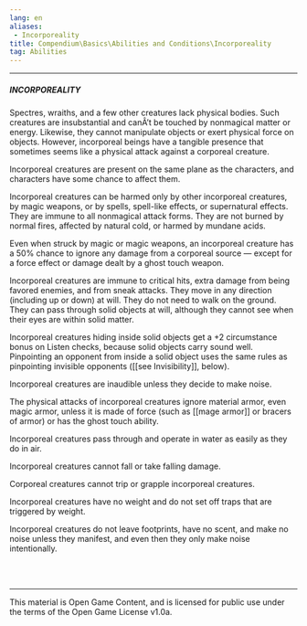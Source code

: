 ```yaml
---
lang: en
aliases:
 - Incorporeality
title: Compendium\Basics\Abilities and Conditions\Incorporeality
tag: Abilities
---
```


---
##### INCORPOREALITY

Spectres, wraiths, and a few other creatures lack physical bodies. Such creatures are insubstantial and canÂ’t be touched by nonmagical matter or energy. Likewise, they cannot manipulate objects or exert physical force on objects. However, incorporeal beings have a tangible presence that sometimes seems like a physical attack against a corporeal creature.

Incorporeal creatures are present on the same plane as the characters, and characters have some chance to affect them.

Incorporeal creatures can be harmed only by other incorporeal creatures, by magic weapons, or by spells, spell-like effects, or supernatural effects. They are immune to all nonmagical attack forms. They are not burned by normal fires, affected by natural cold, or harmed by mundane acids.

Even when struck by magic or magic weapons, an incorporeal creature has a 50% chance to ignore any damage from a corporeal source — except for a force effect or damage dealt by a ghost touch weapon.

Incorporeal creatures are immune to critical hits, extra damage from being favored enemies, and from sneak attacks. They move in any direction (including up or down) at will. They do not need to walk on the ground. They can pass through solid objects at will, although they cannot see when their eyes are within solid matter.

Incorporeal creatures hiding inside solid objects get a +2 circumstance bonus on Listen checks, because solid objects carry sound well. Pinpointing an opponent from inside a solid object uses the same rules as pinpointing invisible opponents ([[see Invisibility]], below).

Incorporeal creatures are inaudible unless they decide to make noise.

The physical attacks of incorporeal creatures ignore material armor, even magic armor, unless it is made of force (such as [[mage armor]] or bracers of armor) or has the ghost touch ability.

Incorporeal creatures pass through and operate in water as easily as they do in air.

Incorporeal creatures cannot fall or take falling damage.

Corporeal creatures cannot trip or grapple incorporeal creatures.

Incorporeal creatures have no weight and do not set off traps that are triggered by weight.

Incorporeal creatures do not leave footprints, have no scent, and make no noise unless they manifest, and even then they only make noise intentionally.


<br><br>

---

This material is Open Game Content, and is licensed for public use under the terms of the Open Game License v1.0a.

